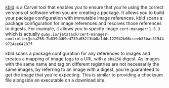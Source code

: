 [kbld](https://carvel.dev/kbld/)  is a Carvel tool that enables you to ensure that you're using the correct versions of software when you are creating a package. It allows you to build your package configuration with immutable image references. kbld scans a package configuration for image references and resolves those references to digests. For example, it allows you to  specify image `cert-manager:1.5.3` which is actually `quay.io/jetstack/cert-manager-controller@sha256:7b039d469ed739a652f3bb8a1ddc122942b66cceeb85bac315449724ee64287f`.

kbld scans a package configuration for any references to images and creates a mapping of image tags to a URL with a `sha256` digest. As images with the same name and tag on different registries are not necessarily the same images, by referring to an image with a digest, you're guaranteed to get the image that you're expecting. This is similar to providing a checksum file alongside an executable on a download site.
